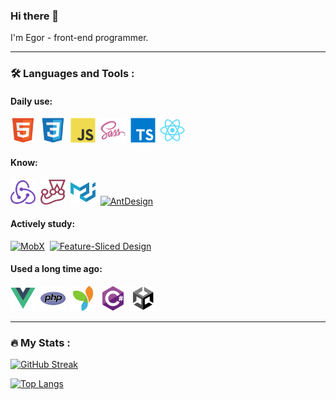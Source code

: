 ### Hi there 👋

I'm Egor - front-end programmer.
***

### :hammer_and_wrench: Languages and Tools :

#### Daily use:

<a href="https://wikipedia.org/wiki/HTML5" target="_blank"
    ><img
        src="https://github.com/devicons/devicon/blob/master/icons/html5/html5-original.svg"
        title="HTML5"
        alt="HTML"
        width="40"
        height="40"
/></a>&nbsp;
<a href="https://wikipedia.org/wiki/CSS" target="_blank"
    ><img
        src="https://github.com/devicons/devicon/blob/master/icons/css3/css3-original.svg"
        title="CSS"
        alt="CSS"
        width="40"
        height="40"
/></a>&nbsp;
<a href="https://developer.mozilla.org/en-US/docs/Web/JavaScript" target="_blank"
    ><img
        src="https://github.com/devicons/devicon/blob/master/icons/javascript/javascript-original.svg"
        title="JavaScript"
        alt="JavaScript"
        width="40"
        height="40"
/></a>&nbsp;
<a href="https://sass-lang.com" target="_blank"
    ><img
        src="https://github.com/devicons/devicon/blob/master/icons/sass/sass-original.svg"
        title="Sass"
        alt="Sass"
        width="40"
        height="40"
/></a>&nbsp;
<a href="https://www.typescriptlang.org" target="_blank"
    ><img
        src="https://github.com/devicons/devicon/blob/master/icons/typescript/typescript-original.svg"
        title="Typescript"
        alt="Typescript"
        width="40"
        height="40"
/></a>&nbsp;
<a href="https://reactjs.org" target="_blank"
    ><img
     src="https://github.com/devicons/devicon/blob/master/icons/react/react-original.svg"
     title="React"
     alt="React"
     width="40"
     height="40"
/></a>&nbsp;

#### Know:

<a href="https://redux.js.org" target="_blank"
    ><img
        src="https://github.com/devicons/devicon/blob/master/icons/redux/redux-original.svg"
        title="Redux"
        alt="Redux"
        width="40"
        height="40"
/></a>&nbsp;
<a href="https://jestjs.io" target="_blank"
    ><img
        src="https://github.com/devicons/devicon/blob/master/icons/jest/jest-plain.svg"
        title="Jest"
        alt="Jest"
        width="40"
        height="40"
/></a>&nbsp;
<a href="https://mui.com" target="_blank"
    ><img
        src="https://github.com/devicons/devicon/blob/master/icons/materialui/materialui-original.svg"
        title="MUI"
        alt="MUI"
        width="40"
        height="40"
/></a>&nbsp;
<a href="https://ant.design" target="_blank"
    ><img
        src="https://gw.alipayobjects.com/zos/rmsportal/KDpgvguMpGfqaHPjicRK.svg"
        title="AntDesign"
        alt="AntDesign"
        width="40"
        height="40"
/></a>&nbsp;

#### Actively study:

<a href="https://mobx.js.org/README.html" target="_blank"
    ><img
        src="https://cdn.worldvectorlogo.com/logos/mobx.svg"
        alt="MobX"
        title="MobX"
        width="40"
        height="40" /></a>&nbsp;
<a href="https://feature-sliced.design" target="_blank"
    ><img
        src="https://yt3.googleusercontent.com/yRqQXnAE-PcQw8BFwDUWMraKsxXbbhOOUWITGCnVPujqpYvTRGksilxEiAGOnGie1eiC0CbmqQ=s176-c-k-c0x00ffffff-no-rj"
        alt="Feature-Sliced Design"
        title="Feature-Sliced Design"
        width="40"
        height="40"
/></a>&nbsp;

#### Used a long time ago:

<a href="https://vuejs.org/" target="_blank"
    ><img
        src="https://github.com/devicons/devicon/blob/master/icons/vuejs/vuejs-original.svg"
        title="PHP"
        alt="PHP"
        width="40"
        height="40"
/></a>&nbsp;
<a href="https://www.php.net" target="_blank"
    ><img
        src="https://github.com/devicons/devicon/blob/master/icons/php/php-original.svg"
        title="PHP"
        alt="PHP"
        width="40"
        height="40"
/></a>&nbsp;
<a href="https://www.yiiframework.com/" target="_blank"
    ><img
        src="https://github.com/devicons/devicon/blob/master/icons/yii/yii-original.svg"
        title="Yii2"
        alt="Yii2"
        width="40"
        height="40"
/></a>&nbsp;
<a href="https://learn.microsoft.com/en-us/dotnet/csharp" target="_blank"
    ><img
        src="https://github.com/devicons/devicon/blob/master/icons/csharp/csharp-original.svg"
        title="C#"
        alt="C#"
        width="40"
        height="40"
/></a>&nbsp;
<a href="https://unity.com" target="_blank"
    ><img
        src="https://github.com/devicons/devicon/blob/master/icons/unity/unity-original.svg"
        title="Unity"
        alt="Unity"
        width="40"
        height="40"
/></a>&nbsp;

***

### :fire: My Stats :

[![GitHub Streak](https://streak-stats.demolab.com/?user=egas099)](https://git.io/streak-stats)

[![Top Langs](https://github-readme-stats.vercel.app/api/top-langs/?username=egas099&layout=compact)](https://github.com/anuraghazra/github-readme-stats)

<!--
**Egas099/egas099** is a ✨ _special_ ✨ repository because its `README.md` (this file) appears on your GitHub profile.

Here are some ideas to get you started:

- 🔭 I’m currently working on ...
- 🌱 I’m currently learning ...
- 👯 I’m looking to collaborate on ...
- 🤔 I’m looking for help with ...
- 💬 Ask me about ...
- 📫 How to reach me: ...
- 😄 Pronouns: ...
- ⚡ Fun fact: ...
-->

